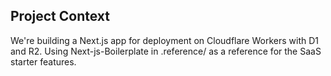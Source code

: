 ## Project Context

We're building a Next.js app for deployment on Cloudflare Workers with D1 and R2. Using Next-js-Boilerplate in .reference/ as a reference for the SaaS starter features.